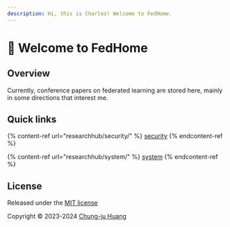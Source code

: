 ```yaml
---
description: Hi, this is Charles! Welcome to FedHome.
---
```


# 👋 Welcome to FedHome

## Overview

Currently, conference papers on federated learning are stored here, mainly in some directions that interest me.

## Quick links

{% content-ref url="researchhub/security/" %}
[security](researchhub/security/)
{% endcontent-ref %}

{% content-ref url="researchhub/system/" %}
[system](researchhub/system/)
{% endcontent-ref %}

## License

Released under the [MIT license](https://opensource.org/license/mit)

Copyright © 2023-2024 [Chung-ju Huang](https://app.gitbook.com/u/OGY5G5IWoScsb9DvIRUsvNazGow1)
